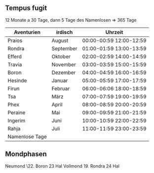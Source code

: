 ## Tempus fugit
12 Monate a 30 Tage, dann 5 Tage des Namenlosen => 365 Tage

| Aventurien     | irdisch   | Uhrzeit                 |
| -------------- | --------- | ----------------------- |
| Praios         | August    | 00:00-00:59 12:00-12:59 |
| Rondra         | September | 01:00-01:59 13:00-13:59 |
| Efferd         | Oktober   | 02:00-02:59 14:00-14:59 |
| Travia         | November  | 03:00-03:59 15:00-15:59 |
| Boron          | Dezember  | 04:00-04:59 16:00-16:59 |
| Hesinde        | Januar    | 05:00-05:59 17:00-17:59 |
| Firun          | Februar   | 06:00-06:06 18:00-18:59 |
| Tsa            | März      | 07:00-07:59 19:00-19:59 |
| Phex           | April     | 08:00-08:59 20:00-20:59 |
| Peraine        | Mai       | 09:00-09:59 21:00-21:59 |
| Ingerim        | Juni      | 10:00-10:59 22:00-22:59 |
| Rahja          | Juli      | 11:00-11:59 23:00-23:59 |
| Namenlose Tage |           |                         |

## Mondphasen
 Neumond \22. Boron 23 Hal
 Vollmond 19. Rondra 24 Hal
 